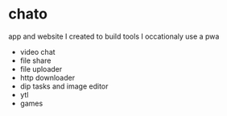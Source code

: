 # chato
app and website I created to  build tools I occationaly use
a pwa

* video chat
* file share
* file uploader
* http downloader
* dip tasks and image editor
* ytl
* games
